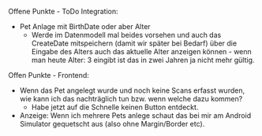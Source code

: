 Offene Punkte - ToDo Integration:
- Pet Anlage mit BirthDate oder aber Alter
  - Werde im Datenmodell mal beides vorsehen und auch das CreateDate mitspeichern (damit wir später bei Bedarf) über die Eingabe des Alters auch das aktuelle Alter anzeigen können - wenn man heute Alter: 3 eingibt ist das in zwei Jahren ja nicht mehr gültig.

Offen Punkte - Frontend:
- Wenn das Pet angelegt wurde und noch keine Scans erfasst wurden, wie kann ich das nachträglich tun bzw. wenn welche dazu kommen?
  - Habe jetzt auf die Schnelle keinen Button entdeckt.
- Anzeige: Wenn ich mehrere Pets anlege schaut das bei mir am Android Simulator gequetscht aus (also ohne Margin/Border etc).
